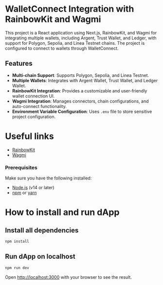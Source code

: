 # WalletConnect Integration with RainbowKit and Wagmi

This project is a React application using Next.js, RainbowKit, and Wagmi for integrating multiple wallets, including Argent, Trust Wallet, and Ledger, with support for Polygon, Sepolia, and Linea Testnet chains. The project is configured to connect to wallets through WalletConnect.

## Features

- **Multi-chain Support**: Supports Polygon, Sepolia, and Linea Testnet.
- **Multiple Wallets**: Integrates with Argent Wallet, Trust Wallet, and Ledger Wallet.
- **RainbowKit Integration**: Provides a customizable and user-friendly wallet connection UI.
- **Wagmi Integration**: Manages connectors, chain configurations, and auto-connect functionality.
- **Environment Variable Configuration**: Uses `.env` file to store sensitive project configuration.

# Useful links

- [RainbowKit](https://www.rainbowkit.com/)
- [Wagmi](https://wagmi.sh/)

### Prerequisites

Make sure you have the following installed:

- [Node.js](https://nodejs.org/) (v14 or later)
- [npm](https://www.npmjs.com/) or [yarn](https://yarnpkg.com/)

# How to install and run dApp

## Install all dependencies

```bash
npm install
```

## Run dApp on localhost

```bash
npm run dev
```

Open [http://localhost:3000](http://localhost:3000) with your browser to see the result.
